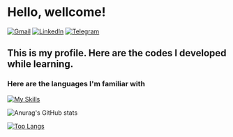 
# Hello, wellcome!
[![Gmail](https://img.shields.io/badge/Gmail-D14836?style=for-the-badge&logo=gmail&logoColor=white)](mailto:thiagohcalvi@gmail.com?)
[![LinkedIn](https://img.shields.io/badge/linkedin-%230077B5.svg?style=for-the-badge&logo=linkedin&logoColor=white)](https://www.linkedin.com/in/thiago-calvi-thc)
[![Telegram](https://img.shields.io/badge/Telegram-2CA5E0?style=for-the-badge&logo=telegram&logoColor=white)](https://t.me/thelestnumber)



## This is my profile. Here are the codes I developed while learning.


### Here are the languages I'm familiar with
[![My Skills](https://skills.thijs.gg/icons?i=java,cs,nodejs,js,html,css,react,mysql&theme=light)](https://skills.thijs.gg)

![Anurag's GitHub stats](https://github-readme-stats.vercel.app/api?username=thiagocalvi&show_icons=true&theme=radical)

[![Top Langs](https://github-readme-stats.vercel.app/api/top-langs/?username=thiagocalvi&layout=demo)](https://github.com/anuraghazra/github-readme-stats)

